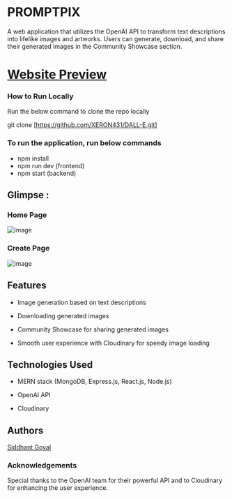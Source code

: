 # PROMPTPIX
A web application that utilizes the OpenAI API to transform text descriptions into lifelike images and artworks. Users can generate, download, and share their generated images in the Community Showcase section.
# [Website Preview](https://imagegenapp.netlify.app/)


### How to Run Locally
Run the below command to clone the repo locally

git clone [https://github.com/XERON431/DALL-E.git]
 

### To run the application, run below commands 

- npm install
- npm run dev (frontend)
- npm start (backend)

## Glimpse :


### Home Page


![image](https://github.com/XERON431/DALL-E/assets/103522839/de9b15c6-0cb9-4950-a2d1-d3d492aaed7e)

### Create Page
![image](https://github.com/XERON431/DALL-E/assets/103522839/a57de2b4-2bb6-46f0-8df7-e1bade70df5a)


## Features
- Image generation based on text descriptions

- Downloading generated images

- Community Showcase for sharing generated images

- Smooth user experience with Cloudinary for speedy image loading

## Technologies Used

- MERN stack (MongoDB, Express.js, React.js, Node.js)

- OpenAI API

- Cloudinary

## Authors
[Siddhant Goyal](https://www.linkedin.com/in/siddhantgoyal2001?utm_source=share&utm_campaign=share_via&utm_content=profile&utm_medium=android_app)


### Acknowledgements
Special thanks to the OpenAI team for their powerful API and to Cloudinary for enhancing the user experience.
